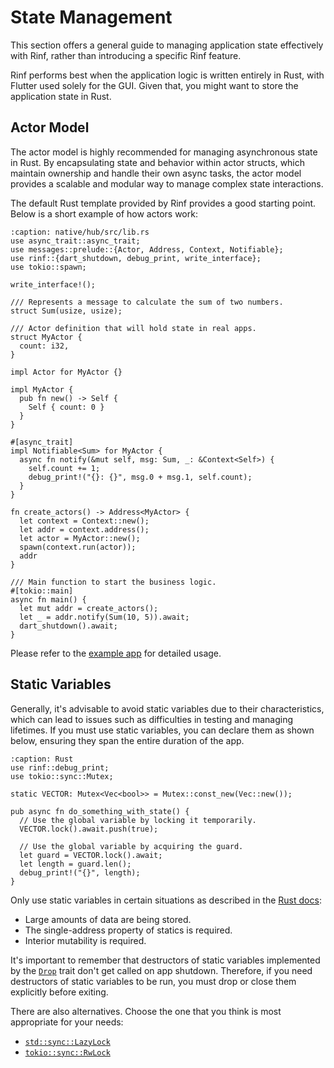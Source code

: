 # State Management

This section offers a general guide to managing application state effectively with Rinf, rather than introducing a specific Rinf feature.

Rinf performs best when the application logic is written entirely in Rust, with Flutter used solely for the GUI. Given that, you might want to store the application state in Rust.

## Actor Model

The actor model is highly recommended for managing asynchronous state in Rust. By encapsulating state and behavior within actor structs, which maintain ownership and handle their own async tasks, the actor model provides a scalable and modular way to manage complex state interactions.

The default Rust template provided by Rinf provides a good starting point. Below is a short example of how actors work:

```{code-block} rust
:caption: native/hub/src/lib.rs
use async_trait::async_trait;
use messages::prelude::{Actor, Address, Context, Notifiable};
use rinf::{dart_shutdown, debug_print, write_interface};
use tokio::spawn;

write_interface!();

/// Represents a message to calculate the sum of two numbers.
struct Sum(usize, usize);

/// Actor definition that will hold state in real apps.
struct MyActor {
  count: i32,
}

impl Actor for MyActor {}

impl MyActor {
  pub fn new() -> Self {
    Self { count: 0 }
  }
}

#[async_trait]
impl Notifiable<Sum> for MyActor {
  async fn notify(&mut self, msg: Sum, _: &Context<Self>) {
    self.count += 1;
    debug_print!("{}: {}", msg.0 + msg.1, self.count);
  }
}

fn create_actors() -> Address<MyActor> {
  let context = Context::new();
  let addr = context.address();
  let actor = MyActor::new();
  spawn(context.run(actor));
  addr
}

/// Main function to start the business logic.
#[tokio::main]
async fn main() {
  let mut addr = create_actors();
  let _ = addr.notify(Sum(10, 5)).await;
  dart_shutdown().await;
}
```

Please refer to the [example app](https://github.com/cunarist/rinf/tree/main/flutter_package/example) for detailed usage.

## Static Variables

Generally, it's advisable to avoid static variables due to their characteristics, which can lead to issues such as difficulties in testing and managing lifetimes. If you must use static variables, you can declare them as shown below, ensuring they span the entire duration of the app.

```{code-block} rust
:caption: Rust
use rinf::debug_print;
use tokio::sync::Mutex;

static VECTOR: Mutex<Vec<bool>> = Mutex::const_new(Vec::new());

pub async fn do_something_with_state() {
  // Use the global variable by locking it temporarily.
  VECTOR.lock().await.push(true);

  // Use the global variable by acquiring the guard.
  let guard = VECTOR.lock().await;
  let length = guard.len();
  debug_print!("{}", length);
}
```

Only use static variables in certain situations as described in the [Rust docs](https://doc.rust-lang.org/reference/items/static-items.html):

- Large amounts of data are being stored.
- The single-address property of statics is required.
- Interior mutability is required.

It's important to remember that destructors of static variables implemented by the [`Drop`](https://doc.rust-lang.org/rust-by-example/trait/drop.html) trait don't get called on app shutdown. Therefore, if you need destructors of static variables to be run, you must drop or close them explicitly before exiting.

There are also alternatives. Choose the one that you think is most appropriate for your needs:

- [`std::sync::LazyLock`](https://doc.rust-lang.org/std/sync/struct.LazyLock.html)
- [`tokio::sync::RwLock`](https://docs.rs/tokio/latest/tokio/sync/struct.RwLock.html)
